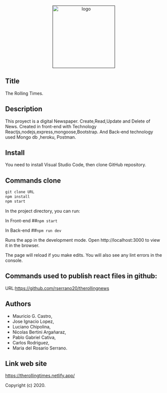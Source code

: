 <p align="center"><a href="" target="_blank" ><img width="200" src="./public/logo.png" alt="logo"></a></p>

## Title
The Rolling Times.
## Description
This proyect is a digital Newspaper.
Create,Read,Update and Delete of News. 
Created in front-end with Technology Reactjs,nodejs,express,mongoose,Bootstrap. 
And Back-end technology used Mongo db ,heroku, Postman.
## Install
You need to install Visual Studio Code, then clone GitHub repository.
## Commands clone

```javascript
git clone URL
npm install
npm start
```
In the project directory, you can run:

In Front-end
##`npm start`

In Back-end
##`npm run dev`

Runs the app in the development mode.
Open http://localhost:3000 to view it in the browser.

The page will reload if you make edits.
You will also see any lint errors in the console.

## Commands used to publish react files in github:
URL:https://github.com/rserrano20/therollingnews



##  Authors
- Mauricio G. Castro,
- Jose Ignacio Lopez,
- Luciano Chipolina, 
- Nicolas Bertini Argañaraz,
- Pablo Gabriel Cativa,
- Carlos Rodriguez, 
- Maria del Rosario Serrano.



## Link web site
https://therollingtimes.netlify.app/





Copyright (c) 2020.